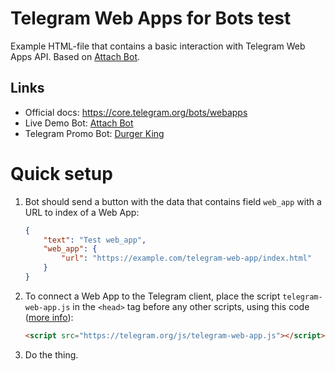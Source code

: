 # Telegram Web Apps for Bots test

Example HTML-file that contains a basic interaction with Telegram Web Apps API. Based on [Attach Bot](https://t.me/asmico_attach_bot).

## Links
* Official docs: https://core.telegram.org/bots/webapps
* Live Demo Bot: [Attach Bot](https://t.me/asmico_attach_bot)
* Telegram Promo Bot: [Durger King](https://t.me/durgerkingbot)

# Quick setup

1. Bot should send a button with the data that contains field `web_app` with a URL to index of a Web App:
    ```json
    {
        "text": "Test web_app",
        "web_app": {
            "url": "https://example.com/telegram-web-app/index.html"
        }
    }
    ```

2. To connect a Web App to the Telegram client, place the script `telegram-web-app.js` in the `<head>` tag before any other scripts, using this code ([more info](https://core.telegram.org/bots/webapps#initializing-web-apps)):
    ```html
    <script src="https://telegram.org/js/telegram-web-app.js"></script>
    ```

3. Do the thing.
